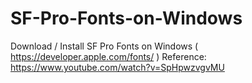 # SF-Pro-Fonts-on-Windows
Download / Install SF Pro Fonts on Windows ( https://developer.apple.com/fonts/ ) Reference: https://www.youtube.com/watch?v=SpHpwzvgvMU
